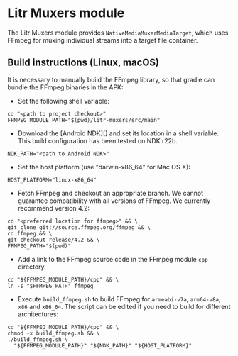 # Litr Muxers module

The Litr Muxers module provides `NativeMediaMuxerMediaTarget`, which uses FFmpeg for muxing 
individual streams into a target file container.

## Build instructions (Linux, macOS)

It is necessary to manually build the FFmpeg library, so that gradle  can bundle the FFmpeg binaries
in the APK:

* Set the following shell variable:

```
cd "<path to project checkout>"
FFMPEG_MODULE_PATH="$(pwd)/litr-muxers/src/main"
```

* Download the [Android NDK][] and set its location in a shell variable.
  This build configuration has been tested on NDK r22b.

```
NDK_PATH="<path to Android NDK>"
```

* Set the host platform (use "darwin-x86_64" for Mac OS X):

```
HOST_PLATFORM="linux-x86_64"
```

* Fetch FFmpeg and checkout an appropriate branch. We cannot guarantee
  compatibility with all versions of FFmpeg. We currently recommend version 4.2:

```
cd "<preferred location for ffmpeg>" && \
git clone git://source.ffmpeg.org/ffmpeg && \
cd ffmpeg && \
git checkout release/4.2 && \
FFMPEG_PATH="$(pwd)"
```

*   Add a link to the FFmpeg source code in the FFmpeg module `cpp` directory.

```
cd "${FFMPEG_MODULE_PATH}/cpp" && \
ln -s "$FFMPEG_PATH" ffmpeg
```

* Execute `build_ffmpeg.sh` to build FFmpeg for `armeabi-v7a`, `arm64-v8a`,
  `x86` and `x86_64`. The script can be edited if you need to build for
  different architectures:

```
cd "${FFMPEG_MODULE_PATH}/cpp" && \
chmod +x build_ffmpeg.sh && \
./build_ffmpeg.sh \
  "${FFMPEG_MODULE_PATH}" "${NDK_PATH}" "${HOST_PLATFORM}"
```
